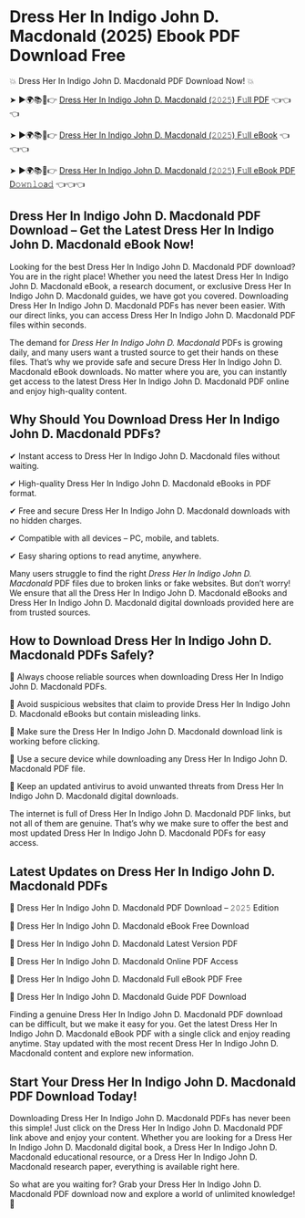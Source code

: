 # Dress Her In Indigo John D. Macdonald (2025) Ebook PDF Download Free

💥 Dress Her In Indigo John D. Macdonald PDF Download Now! 💥

➤ ►🌍📚📱👉 [Dress Her In Indigo John D. Macdonald (𝟸𝟶𝟸𝟻) F𝚞ll PDF](https://getpdf.xyz/dress-her-in-indigo-john-d.-macdonald) 👈👈👈


➤ ►🌍📚📱👉 [Dress Her In Indigo John D. Macdonald (𝟸𝟶𝟸𝟻) F𝚞ll eBook](https://getpdf.xyz/dress-her-in-indigo-john-d.-macdonald) 👈👈👈


➤ ►🌍📚📱👉 [Dress Her In Indigo John D. Macdonald (𝟸𝟶𝟸𝟻) F𝚞ll eBook PDF D𝚘𝚠𝚗𝚕𝚘a𝚍](https://getpdf.xyz/dress-her-in-indigo-john-d.-macdonald) 👈👈👈


## Dress Her In Indigo John D. Macdonald PDF Download – Get the Latest Dress Her In Indigo John D. Macdonald eBook Now!

Looking for the best Dress Her In Indigo John D. Macdonald PDF download? You are in the right place! Whether you need the latest Dress Her In Indigo John D. Macdonald eBook, a research document, or exclusive Dress Her In Indigo John D. Macdonald guides, we have got you covered. Downloading Dress Her In Indigo John D. Macdonald PDFs has never been easier. With our direct links, you can access Dress Her In Indigo John D. Macdonald PDF files within seconds.

The demand for *Dress Her In Indigo John D. Macdonald* PDFs is growing daily, and many users want a trusted source to get their hands on these files. That’s why we provide safe and secure Dress Her In Indigo John D. Macdonald eBook downloads. No matter where you are, you can instantly get access to the latest Dress Her In Indigo John D. Macdonald PDF online and enjoy high-quality content.

## Why Should You Download Dress Her In Indigo John D. Macdonald PDFs?

✔ Instant access to Dress Her In Indigo John D. Macdonald files without waiting.

✔ High-quality Dress Her In Indigo John D. Macdonald eBooks in PDF format.

✔ Free and secure Dress Her In Indigo John D. Macdonald downloads with no hidden charges.

✔ Compatible with all devices – PC, mobile, and tablets.

✔ Easy sharing options to read anytime, anywhere.

Many users struggle to find the right *Dress Her In Indigo John D. Macdonald* PDF files due to broken links or fake websites. But don’t worry! We ensure that all the Dress Her In Indigo John D. Macdonald eBooks and Dress Her In Indigo John D. Macdonald digital downloads provided here are from trusted sources.

## How to Download Dress Her In Indigo John D. Macdonald PDFs Safely?

📌 Always choose reliable sources when downloading Dress Her In Indigo John D. Macdonald PDFs.

📌 Avoid suspicious websites that claim to provide Dress Her In Indigo John D. Macdonald eBooks but contain misleading links.

📌 Make sure the Dress Her In Indigo John D. Macdonald download link is working before clicking.

📌 Use a secure device while downloading any Dress Her In Indigo John D. Macdonald PDF file.

📌 Keep an updated antivirus to avoid unwanted threats from Dress Her In Indigo John D. Macdonald digital downloads.

The internet is full of Dress Her In Indigo John D. Macdonald PDF links, but not all of them are genuine. That’s why we make sure to offer the best and most updated Dress Her In Indigo John D. Macdonald PDFs for easy access.

## Latest Updates on Dress Her In Indigo John D. Macdonald PDFs

🔹 Dress Her In Indigo John D. Macdonald PDF Download – 𝟸𝟶𝟸𝟻 Edition

🔹 Dress Her In Indigo John D. Macdonald eBook Free Download

🔹 Dress Her In Indigo John D. Macdonald Latest Version PDF

🔹 Dress Her In Indigo John D. Macdonald Online PDF Access

🔹 Dress Her In Indigo John D. Macdonald Full eBook PDF Free

🔹 Dress Her In Indigo John D. Macdonald Guide PDF Download

Finding a genuine Dress Her In Indigo John D. Macdonald PDF download can be difficult, but we make it easy for you. Get the latest Dress Her In Indigo John D. Macdonald eBook PDF with a single click and enjoy reading anytime. Stay updated with the most recent Dress Her In Indigo John D. Macdonald content and explore new information.

## Start Your Dress Her In Indigo John D. Macdonald PDF Download Today!

Downloading Dress Her In Indigo John D. Macdonald PDFs has never been this simple! Just click on the Dress Her In Indigo John D. Macdonald PDF link above and enjoy your content. Whether you are looking for a Dress Her In Indigo John D. Macdonald digital book, a Dress Her In Indigo John D. Macdonald educational resource, or a Dress Her In Indigo John D. Macdonald research paper, everything is available right here.

So what are you waiting for? Grab your Dress Her In Indigo John D. Macdonald PDF download now and explore a world of unlimited knowledge! 🚀